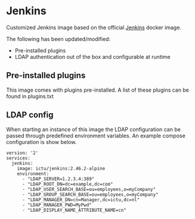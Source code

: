 Jenkins
================

Customized Jenkins image based on the official [Jenkins](https://hub.docker.com/r/_/jenkins/) docker image.

The following has been updated/modified:
* Pre-installed plugins
* LDAP authentication out of the box and configurable at runtime

## Pre-installed plugins

This image comes with plugins pre-installed. A list of these plugins can be found in plugins.txt

## LDAP config

When starting an instance of this image the LDAP configuration can be passed through predefined environment variables. An example compose configuration is show below.
  
    version: '2'
    services:
      jenkins:
        image: ictu/jenkins:2.46.2-alpine
        environment:
          - "LDAP_SERVER=1.2.3.4:389"
          - "LDAP_ROOT_DN=dc=example,dc=com"
          - "LDAP_USER_SEARCH_BASE=ou=employees,o=myCompany"
          - "LDAP_GROUP_SEARCH_BASE=ou=employees,o=myCompany"
          - "LDAP_MANAGER_DN=cn=Manager,dc=ictu,dc=nl"
          - "LDAP_MANAGER_PWD=MyPwd"
          - "LDAP_DISPLAY_NAME_ATTRIBUTE_NAME=cn"
